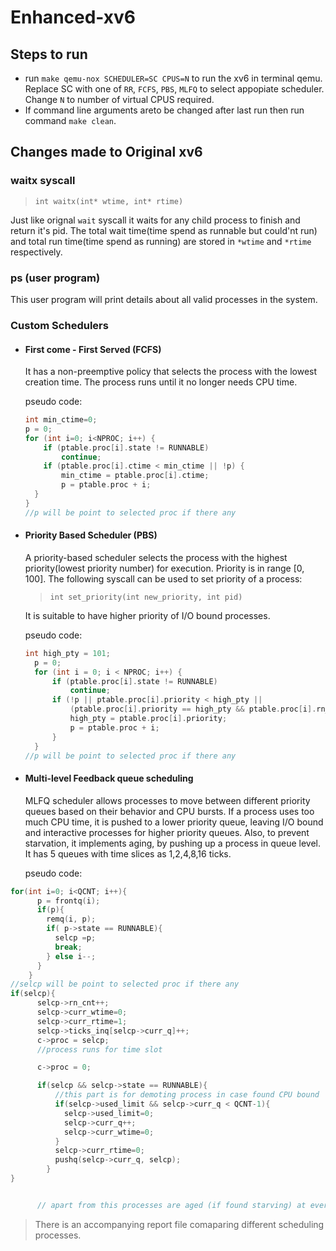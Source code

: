 # Enhanced-xv6

## Steps to run

+ run `make qemu-nox SCHEDULER=SC CPUS=N`  to run the xv6 in terminal qemu. Replace SC with one of `RR`, `FCFS`, `PBS`, `MLFQ` to select appopiate scheduler. Change `N` to number of virtual CPUS required.
+ If command line arguments areto be changed after last run then run command `make clean`.

## Changes made to Original xv6

### waitx syscall

> `int waitx(int* wtime, int* rtime)`

Just like orignal `wait` syscall it waits for any child process to finish and return it's pid. The total wait time(time spend as runnable but could'nt run) and total run time(time spend as running) are stored in `*wtime` and `*rtime` respectively.

### ps (user program)

This user program will print details about all valid processes in the system.

### Custom Schedulers

+ #### First come - First Served (FCFS)

    It has a non-preemptive policy that selects the process with the lowest creation time. The process runs until it no longer needs CPU time.

    pseudo code:

    ```c
    int min_ctime=0;
    p = 0;
    for (int i=0; i<NPROC; i++) {
        if (ptable.proc[i].state != RUNNABLE)
            continue;
        if (ptable.proc[i].ctime < min_ctime || !p) {
            min_ctime = ptable.proc[i].ctime;
            p = ptable.proc + i;
      }
    }
    //p will be point to selected proc if there any
    ```

+ #### Priority Based Scheduler (PBS)

    A priority-based scheduler selects the process with the highest priority(lowest priority number) for execution. Priority is in range $[0,100]$. The following syscall can be used to set priority of a process:
    >`int set_priority(int new_priority, int pid)`  

    It is suitable to have higher priority of I/O bound processes.

    pseudo code:

    ```c
    int high_pty = 101;
      p = 0;
      for (int i = 0; i < NPROC; i++) {
          if (ptable.proc[i].state != RUNNABLE)
              continue;
          if (!p || ptable.proc[i].priority < high_pty ||
              (ptable.proc[i].priority == high_pty && ptable.proc[i].rn_cnt < p->rn_cnt)) {
              high_pty = ptable.proc[i].priority;
              p = ptable.proc + i;
          }
      }
    //p will be point to selected proc if there any
    ```

+ #### Multi-level Feedback queue scheduling

    MLFQ scheduler allows processes to move between different priority queues based
on their behavior and CPU bursts. If a process uses too much CPU time, it is pushed
to a lower priority queue, leaving I/O bound and interactive processes for higher
priority queues. Also, to prevent starvation, it implements aging, by pushing up a process in queue level. It has 5 queues with time slices as 1,2,4,8,16 ticks.

    pseudo code:

```c
for(int i=0; i<QCNT; i++){
      p = frontq(i);
      if(p){
        remq(i, p);
        if( p->state == RUNNABLE){
          selcp =p;
          break;
        } else i--;
      }
    }
//selcp will be point to selected proc if there any
if(selcp){
      selcp->rn_cnt++;
      selcp->curr_wtime=0;
      selcp->curr_rtime=1;
      selcp->ticks_inq[selcp->curr_q]++;
      c->proc = selcp;
      //process runs for time slot

      c->proc = 0;

      if(selcp && selcp->state == RUNNABLE){
          //this part is for demoting process in case found CPU bound
          if(selcp->used_limit && selcp->curr_q < QCNT-1){
            selcp->used_limit=0;
            selcp->curr_q++;
            selcp->curr_wtime=0;
          }
          selcp->curr_rtime=0;
          pushq(selcp->curr_q, selcp);
        }
}


      // apart from this processes are aged (if found starving) at every interrupt which increases ticks counter
```

> There is an accompanying report file comaparing different scheduling processes.
